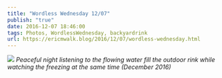 ```yaml
---
title: "Wordless Wednesday 12/07"
publish: "true"
date: 2016-12-07 18:46:00
tags: Photos, WordlessWednesday, backyardrink
url: https://ericmwalk.blog/2016/12/07/wordless-wednesday.html
---
```


![](https://ericmwalk.blog/uploads/2021/17c921696f.jpg)
*Peaceful night listening to the flowing water fill the outdoor rink while watching the freezing at the same time (December 2016)*